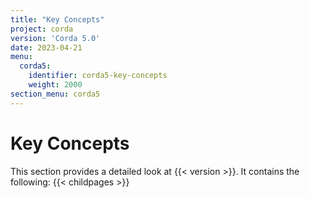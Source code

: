 ```yaml
---
title: "Key Concepts"
project: corda
version: 'Corda 5.0'
date: 2023-04-21
menu:
  corda5:
    identifier: corda5-key-concepts
    weight: 2000
section_menu: corda5
---
```

# Key Concepts
This section provides a detailed look at {{< version >}}. It contains the following:
{{< childpages >}}
